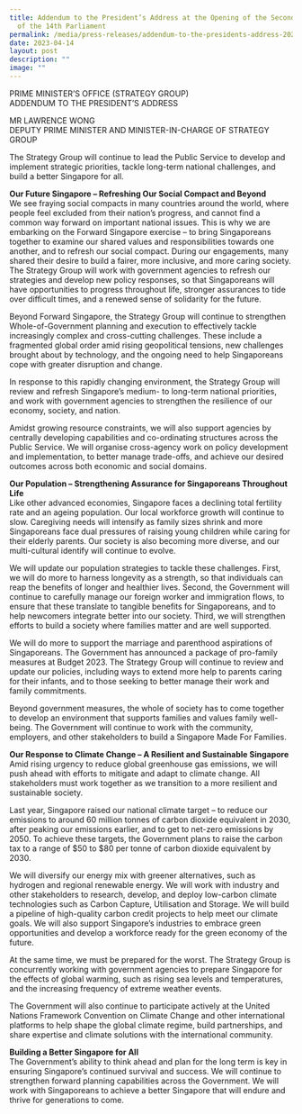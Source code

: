 ```yaml
---
title: Addendum to the President’s Address at the Opening of the Second Session
  of the 14th Parliament
permalink: /media/press-releases/addendum-to-the-presidents-address-2023/
date: 2023-04-14
layout: post
description: ""
image: ""
---
```

PRIME MINISTER’S OFFICE (STRATEGY GROUP)  
ADDENDUM TO THE PRESIDENT’S ADDRESS 

MR LAWRENCE WONG  
DEPUTY PRIME MINISTER AND MINISTER-IN-CHARGE OF STRATEGY GROUP

The Strategy Group will continue to lead the Public Service to develop and implement strategic priorities, tackle long-term national challenges, and build a better Singapore for all.

**Our Future Singapore – Refreshing Our Social Compact and Beyond**  <br>
We see fraying social compacts in many countries around the world, where people feel excluded from their nation’s progress, and cannot find a common way forward on important national issues. This is why we are embarking on the Forward Singapore exercise – to bring Singaporeans together to examine our shared values and responsibilities towards one another, and to refresh our social compact. During our engagements, many shared their desire to build a fairer, more inclusive, and more caring society. The Strategy Group will work with government agencies to refresh our strategies and develop new policy responses, so that Singaporeans will have opportunities to progress throughout life, stronger assurances to tide over difficult times, and a renewed sense of solidarity for the future.

Beyond Forward Singapore, the Strategy Group will continue to strengthen Whole-of-Government planning and execution to effectively tackle increasingly complex and cross-cutting challenges. These include a fragmented global order amid rising geopolitical tensions, new challenges brought about by technology, and the ongoing need to help Singaporeans cope with greater disruption and change.

In response to this rapidly changing environment, the Strategy Group will review and refresh Singapore’s medium- to long-term national priorities, and work with government agencies to strengthen the resilience of our economy, society, and nation.

Amidst growing resource constraints, we will also support agencies by centrally developing capabilities and co-ordinating structures across the Public Service. We will organise cross-agency work on policy development and implementation, to better manage trade-offs, and achieve our desired outcomes across both economic and social domains.

**Our Population – Strengthening Assurance for Singaporeans Throughout Life**  <br>
Like other advanced economies, Singapore faces a declining total fertility rate and an ageing population. Our local workforce growth will continue to slow. Caregiving needs will intensify as family sizes shrink and more Singaporeans face dual pressures of raising young children while caring for their elderly parents. Our society is also becoming more diverse, and our multi-cultural identify will continue to evolve.

We will update our population strategies to tackle these challenges. First, we will do more to harness longevity as a strength, so that individuals can reap the benefits of longer and healthier lives. Second, the Government will continue to carefully manage our foreign worker and immigration flows, to ensure that these translate to tangible benefits for Singaporeans, and to help newcomers integrate better into our society. Third, we will strengthen efforts to build a society where families matter and are well supported.

We will do more to support the marriage and parenthood aspirations of Singaporeans. The Government has announced a package of pro-family measures at Budget 2023. The Strategy Group will continue to review and update our policies, including ways to extend more help to parents caring for their infants, and to those seeking to better manage their work and family commitments.

Beyond government measures, the whole of society has to come together to develop an environment that supports families and values family well-being. The Government will continue to work with the community, employers, and other stakeholders to build a Singapore Made For Families.

**Our Response to Climate Change – A Resilient and Sustainable Singapore** <br>
Amid rising urgency to reduce global greenhouse gas emissions, we will push ahead with efforts to mitigate and adapt to climate change. All stakeholders must work together as we transition to a more resilient and sustainable society.

Last year, Singapore raised our national climate target – to reduce our emissions to around 60 million tonnes of carbon dioxide equivalent in 2030, after peaking our emissions earlier, and to get to net-zero emissions by 2050. To achieve these targets, the Government plans to raise the carbon tax to a range of $50 to $80 per tonne of carbon dioxide equivalent by 2030.

We will diversify our energy mix with greener alternatives, such as hydrogen and regional renewable energy. We will work with industry and other stakeholders to research, develop, and deploy low-carbon climate technologies such as Carbon Capture, Utilisation and Storage. We will build a pipeline of high-quality carbon credit projects to help meet our climate goals. We will also support Singapore’s industries to embrace green opportunities and develop a workforce ready for the green economy of the future.

At the same time, we must be prepared for the worst. The Strategy Group is concurrently working with government agencies to prepare Singapore for the effects of global warming, such as rising sea levels and temperatures, and the increasing frequency of extreme weather events.

The Government will also continue to participate actively at the United Nations Framework Convention on Climate Change and other international platforms to help shape the global climate regime, build partnerships, and share expertise and climate solutions with the international community.

**Building a Better Singapore for All** <br>
The Government’s ability to think ahead and plan for the long term is key in ensuring Singapore’s continued survival and success. We will continue to strengthen forward planning capabilities across the Government. We will work with Singaporeans to achieve a better Singapore that will endure and thrive for generations to come.